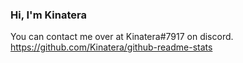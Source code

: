 ### Hi, I'm Kinatera
You can contact me over at Kinatera#7917 on discord.
https://github.com/Kinatera/github-readme-stats
